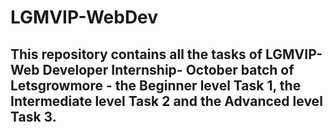 # LGMVIP-WebDev

## This repository contains all the tasks of LGMVIP-Web Developer Internship- October batch of Letsgrowmore - the Beginner level Task 1, the Intermediate level Task 2 and the Advanced level Task 3.
